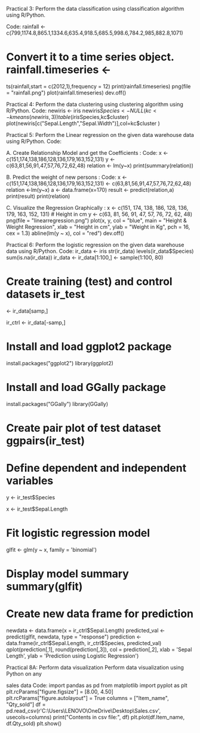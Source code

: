 Practical 3: Perform the data classification using classification algorithm using R/Python.

Code: rainfall <-
c(799,1174.8,865.1,1334.6,635.4,918.5,685.5,998.6,784.2,985,882.8,1071) 
# Convert it to a time series object. rainfall.timeseries <-
ts(rainfall,start = c(2012,1),frequency = 12) 
print(rainfall.timeseries) png(file = "rainfall.png") 
plot(rainfall.timeseries) dev.off() 




Practical 4: Perform the data clustering using clustering algorithm using R/Python.
Code: 
newiris <- iris 
newiris$Species <- NULL (kc <- kmeans(newiris,3)) 
table(iris$Species,kc$cluster) 
plot(newiris[c("Sepal.Length","Sepal.Width")],col=kc$cluster
) 




Practical 5: Perform the Linear regression on the given data warehouse data using R/Python. 
Code: 

A. Create Relationship Model and get the Coefficients :
Code: 
x <-
c(151,174,138,186,128,136,179,163,152,131) y 
<- c(63,81,56,91,47,57,76,72,62,48) relation <-
lm(y~x) print(summary(relation)) 

B. Predict the weight of new persons :
Code:
x <- c(151,174,138,186,128,136,179,163,152,131)
 <- c(63,81,56,91,47,57,76,72,62,48)
relation <-lm(y~x)
a <- data.frame(x=170)
result <- predict(relation,a)
print(result)
print(relation)



C. Visualize the Regression Graphically :
x <- c(151, 174, 138, 186, 128, 136, 179, 163, 152, 131) # Height in cm y 
<- c(63, 81, 56, 91, 47, 57, 76, 72, 62, 48) 
png(file = "linearregression.png") 
plot(x, y, 
 col = "blue", 
 main = "Height & Weight Regression", 
 xlab = "Height in cm", 
ylab = "Weight in Kg", 
 pch = 16, 
 cex = 1.3) 
abline(lm(y ~ x), col = "red") 
dev.off() 



Practical 6: Perform the logistic regression on the given data warehouse data using 
R/Python.
Code:
ir_data <- iris 
str(ir_data) 
levels(ir_data$Species) 
sum(is.na(ir_data)) 
ir_data <- ir_data[1:100,] 
<- sample(1:100, 80)
# Create training (test) and control datasets ir_test 

<- ir_data[samp,] 

ir_ctrl <- ir_data[-samp,] 

# Install and load ggplot2 package

install.packages("ggplot2") library(ggplot2) 

# Install and load GGally package

install.packages("GGally") library(GGally) 

# Create pair plot of test dataset ggpairs(ir_test) 

# Define dependent and independent variables

y <- ir_test$Species

x <- ir_test$Sepal.Length 

# Fit logistic regression model

glfit <- glm(y ~ x, family = 'binomial') 

# Display model summary summary(glfit) 

# Create new data frame for prediction

newdata <- data.frame(x = ir_ctrl$Sepal.Length) 
predicted_val <- predict(glfit, newdata, type = "response") 
prediction <- data.frame(ir_ctrl$Sepal.Length, ir_ctrl$Species, predicted_val)
qplot(prediction[,1], round(prediction[,3]), col = prediction[,2], 
xlab = 'Sepal Length', ylab = 'Prediction using Logistic Regression')





Practical 8A: Perform data visualization Perform data visualization using Python on any 

sales data
Code:
import pandas as pd 
from matplotlib import pyplot as plt plt.rcParams["figure.figsize"] 
= [8.00, 4.50] plt.rcParams["figure.autolayout"] = True columns = 
["Item_name", "Qty_sold"] 
df = pd.read_csv(r'C:\Users\LENOVO\OneDrive\Desktop\Sales.csv', 
usecols=columns) print("Contents in csv file:", df)
plt.plot(df.Item_name, df.Qty_sold) plt.show()
